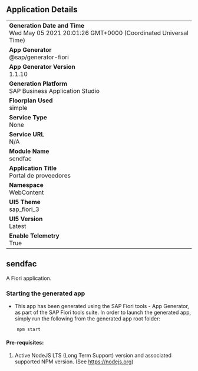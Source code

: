 ## Application Details
|               |
| ------------- |
|**Generation Date and Time**<br>Wed May 05 2021 20:01:26 GMT+0000 (Coordinated Universal Time)|
|**App Generator**<br>@sap/generator-fiori|
|**App Generator Version**<br>1.1.10|
|**Generation Platform**<br>SAP Business Application Studio|
|**Floorplan Used**<br>simple|
|**Service Type**<br>None|
|**Service URL**<br>N/A
|**Module Name**<br>sendfac|
|**Application Title**<br>Portal de proveedores|
|**Namespace**<br>WebContent|
|**UI5 Theme**<br>sap_fiori_3|
|**UI5 Version**<br>Latest|
|**Enable Telemetry**<br>True|

## sendfac

A Fiori application.

### Starting the generated app

-   This app has been generated using the SAP Fiori tools - App Generator, as part of the SAP Fiori tools suite.  In order to launch the generated app, simply run the following from the generated app root folder:

```
    npm start
```


#### Pre-requisites:

1. Active NodeJS LTS (Long Term Support) version and associated supported NPM version.  (See https://nodejs.org)


